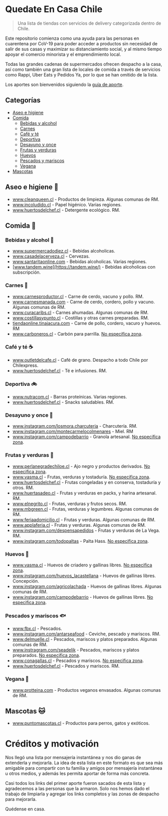 # Quedate En Casa Chile

> Una lista de tiendas con servicios de delivery categorizada dentro de Chile.

Este repositorio comienza como una ayuda para las personas en cuarentena por CoV-19 para poder acceder a productos sin necesidad de salir de sus casas y maximizar su distanciamiento social, y al mismo tiempo apoyar el comercio minorista y el emprendimiento local.

Todas las grandes cadenas de supermercados ofrecen despacho a la casa, así como también una gran lista de locales de comida a través de servicios como Rappi, Uber Eats y Pedidos Ya, por lo que se han omitido de la lista. 

Los aportes son bienvenidos siguiendo la [guía de aporte](aportando.md).

## Categorías

* [Aseo e higiene](#aseo-e-higiene)
* [Comida](#comida)
  * [Bebidas y alcohol](#bebidas-y-alcohol)
  * [Carnes](#carnes)
  * [Café y té](#cafe-y-te)
  * [Deportiva](#deportiva)
  * [Desayuno y once](#desayuno-y-once)
  * [Frutas y verduras](#frutas-y-verduras)
  * [Huevos](#huevos)
  * [Pescados y mariscos](#pescados-y-mariscos)
  * [Vegana](#vegana)
* [Mascotas](#mascotas)

## Aseo e higiene 🧻

* www.cleanqueen.cl - Productos de limpieza. Algunas comunas de RM.
* www.incoludido.cl - Papel higénico. Varias regiones.
* www.huertosdelchef.cl - Detergente ecológico. RM.

## Comida 🍲

### Bebidas y alcohol 🍷

* www.supermercadodiez.cl - Bebidas alcoholicas.
* www.casadelacerveza.cl - Cervezas.
* www.santaritaonline.com - Bebidas alcoholicas. Varias regiones.
* [www.tandem.wine](https://tandem.wine/) - Bebidas alcoholicas con subscripción.

### Carnes 🥩

* www.carnesproductor.cl - Carne de cerdo, vacuno y pollo. RM.
* www.carnesmanada.com - Carne de cerdo, cordero, pollo y vacuno. Algunas comunas de RM.
* www.curacaribs.cl - Carnes ahumadas. Algunas comunas de RM.
* www.costillasypunto.cl - Costillas y otras carnes preparadas. RM.
* [tiendaonline.tinajacura.com](http://tiendaonline.tinajacura.com/) - Carne de pollo, cordero, vacuro y huevos. RM
* www.carboneros.cl - Carbón para parrilla. [No especifica zona](aportando.md).

### Café y té ☕

* www.outletdelcafe.cl - Café de grano. Despacho a todo Chile por Chilexpress.
* www.huertosdelchef.cl - Té e infusiones. RM.

### Deportiva 🚲

* www.nutracom.cl - Barras proteínicas. Varias regiones.
* www.huertosdelchef.cl - Snacks saludables. RM.

### Desayuno y once 🍯

* www.instagram.com/losmora.charcuteria - Charcutería. RM.
* www.instagram.com/montecarmelocolmenares - Miel. RM
* www.instagram.com/campodebarrio - Granola artesanal. [No especifica zona](aportando.md).

### Frutas y verduras 🥬

* www.perlanegradechiloe.cl - Ajo negro y productos derivados. [No especifica zona](aportando.md).
* www.vasma.cl - Frutas, verduras y tostaduría. [No especifica zona](aportando.md).
* www.huertosdelchef.cl - Frutas congeladas y en conserva, tostaduría y otros. RM.
* www.huertasadeo.cl - Frutas y verduras en packs, y harina artesanal. RM.
* www.elnegrito.cl - Frutas, verduras y frutos secos. RM.
* www.mbgreen.cl - Frutas, verduras y legumbres. Algunas comunas de RM.
* www.feriaadomicilio.cl - Frutas y verduras. Algunas comunas de RM.
* www.applaferia.cl - Frutas y verduras. Algunas comunas de RM.
* www.instagram.com/despensapedidos - Frutas y verduras de La Vega. RM.
* www.instagram.com/todopaltas - Palta Hass. [No especifica zona](aportando.md).

### Huevos 🥚

* www.vasma.cl - Huevos de criadero y gallinas libres. [No especifica zona](aportando.md).
* www.instagram.com/huevos_lacastellana - Huevos de gallinas libres. Concepción.
* www.instagram.com/agricolachada - Huevos de gallinas libres. Algunas comunas de RM.
* www.instagram.com/campodebarrio - Huevos de gallinas libres. [No especifica zona](aportando.md).

### Pescados y mariscos 🐟

* www.fbx.cl - Pescados.
* www.instagram.com/antarseafood - Ceviche, pescado y mariscos. RM.
* www.delmuelle.cl - Pescados, mariscos y platos preparados. Algunas comunas de RM.
* www.instragram.com/seadelik - Pescados, mariscos y platos preparados. [No especifica zona](aportando.md).
* www.conagallas.cl - Pescados y mariscos. [No especifica zona](aportando.md).
* www.huertosdelchef.cl - Pescados y mariscos. RM.

### Vegana 🥗

* www.protteina.com - Productos veganos envasados. Algunas comunas de RM.


## Mascotas 🐱

* www.puntomascotas.cl - Productos para perros, gatos y exóticos.

# Créditos y motivación

Nos llegó una lista por mensajería instantánea y nos dio ganas de extenderla y mejorarla. La idea de esta lista en este formato es que sea más amigable para compartir con tu familia y amigos por mensajería instantánea u otros medios, y además les permita aportar de forma más concreta.

Casi todos los links del primer aporte fueron sacados de esta lista y agradecemos a las personas que la armaron. Solo nos hemos dado el trabajo de limpiarla y agregar los links completos y las zonas de despacho para mejorarla.

Quédense en casa.